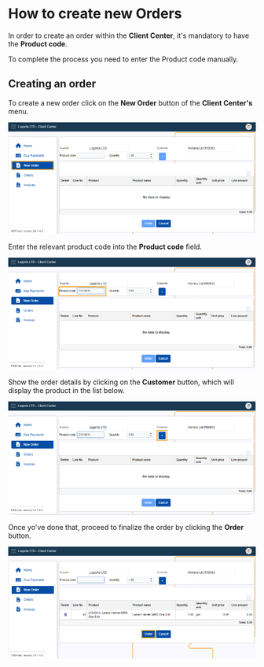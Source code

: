 # How to create new Orders 

In order to create an order within the **Client Center**, it's mandatory to have the **Product code**. 

To complete the process you need to enter the Product code manually.

## Creating an order 

To create a new order click on the **New Order** button of the **Client Center's** menu. 

![picture](pictures/Client_Center_new_oreder_view_24_01.png)

Enter the relevant product code into the **Product code** field.

![picture](pictures/New_order_Product_code_24_01.png)

Show the order details by clicking on the **Customer** button, which will display the product in the list below.

![picture](pictures/New_Order_Add_new_23_01.png)

Once yo've done that, proceed to finalize the order by clicking the **Order** button.

![picture](pictures/New_Order_Oreder_23_01.png)
